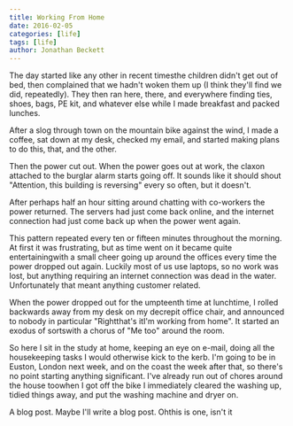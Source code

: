 ```yaml
---
title: Working From Home
date: 2016-02-05
categories: [life]
tags: [life]
author: Jonathan Beckett
---
```


The day started like any other in recent timesthe children didn't get out of bed, then complained that we hadn't woken them up (I think they'll find we did, repeatedly). They then ran here, there, and everywhere finding ties, shoes, bags, PE kit, and whatever else while I made breakfast and packed lunches.

After a slog through town on the mountain bike against the wind, I made a coffee, sat down at my desk, checked my email, and started making plans to do this, that, and the other.

Then the power cut out. When the power goes out at work, the claxon attached to the burglar alarm starts going off. It sounds like it should shout "Attention, this building is reversing" every so often, but it doesn't.

After perhaps half an hour sitting around chatting with co-workers the power returned. The servers had just come back online, and the internet connection had just come back up when the power went again.

This pattern repeated every ten or fifteen minutes throughout the morning. At first it was frustrating, but as time went on it became quite entertainingwith a small cheer going up around the offices every time the power dropped out again. Luckily most of us use laptops, so no work was lost, but anything requiring an internet connection was dead in the water. Unfortunately that meant anything customer related.

When the power dropped out for the umpteenth time at lunchtime, I rolled backwards away from my desk on my decrepit office chair, and announced to nobody in particular "Rightthat's itI'm working from home". It started an exodus of sortswith a chorus of "Me too" around the room.

So here I sit in the study at home, keeping an eye on e-mail, doing all the housekeeping tasks I would otherwise kick to the kerb. I'm going to be in Euston, London next week, and on the coast the week after that, so there's no point starting anything significant. I've already run out of chores around the house toowhen I got off the bike I immediately cleared the washing up, tidied things away, and put the washing machine and dryer on.

A blog post. Maybe I'll write a blog post. Ohthis is one, isn't it